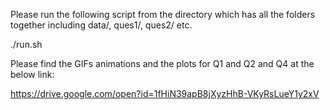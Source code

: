 Please run the following script from the directory which has all the folders together including data/, ques1/, ques2/ etc.  

./run.sh


Please find the GIFs animations and the plots for Q1 and Q2 and Q4 at the below link:

https://drive.google.com/open?id=1fHiN39apB8jXyzHhB-VKyRsLueY1y2xV

